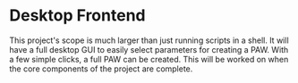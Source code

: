 # Desktop Frontend
This project's scope is much larger than just running scripts in a shell. It will have a full desktop GUI to easily select parameters for creating a PAW. With a few simple clicks, a full PAW can be created. This will be worked on when the core components of the project are complete.